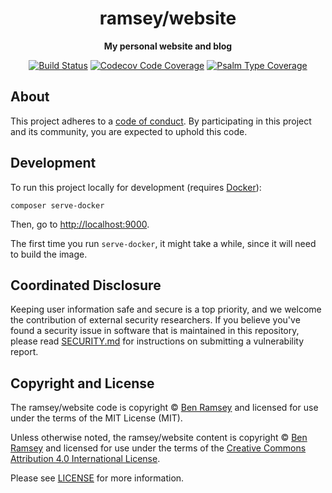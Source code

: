 <h1 align="center">ramsey/website</h1>

<p align="center">
    <strong>My personal website and blog</strong>
</p>

<p align="center">
    <a href="https://github.com/ramsey/website/actions/workflows/continuous-integration.yml"><img src="https://img.shields.io/github/workflow/status/ramsey/website/build/main?style=flat-square&logo=github" alt="Build Status"></a>
    <a href="https://codecov.io/gh/ramsey/website"><img src="https://img.shields.io/codecov/c/gh/ramsey/website?label=codecov&logo=codecov&style=flat-square" alt="Codecov Code Coverage"></a>
    <a href="https://shepherd.dev/github/ramsey/website"><img src="https://img.shields.io/endpoint?style=flat-square&url=https%3A%2F%2Fshepherd.dev%2Fgithub%2Framsey%2Fwebsite%2Fcoverage" alt="Psalm Type Coverage"></a>
</p>


## About

This project adheres to a [code of conduct](CODE_OF_CONDUCT.md).
By participating in this project and its community, you are expected to
uphold this code.


## Development

To run this project locally for development (requires
[Docker](https://docs.docker.com/get-docker/)):

```shell
composer serve-docker
```

Then, go to <http://localhost:9000>.

The first time you run `serve-docker`, it might take a while, since it will need
to build the image.

## Coordinated Disclosure

Keeping user information safe and secure is a top priority, and we welcome the
contribution of external security researchers. If you believe you've found a
security issue in software that is maintained in this repository, please read
[SECURITY.md](SECURITY.md) for instructions on submitting a vulnerability report.

## Copyright and License

The ramsey/website code is copyright © [Ben Ramsey](https://benramsey.com)
and licensed for use under the terms of the
MIT License (MIT).

Unless otherwise noted, the ramsey/website content is copyright ©
[Ben Ramsey](https://benramsey.com) and licensed for use under the terms of the
[Creative Commons Attribution 4.0 International License](https://creativecommons.org/licenses/by/4.0/).

Please see [LICENSE](LICENSE) for more information.
